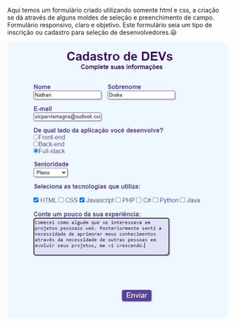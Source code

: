Aqui temos um formulário criado utilizando somente html e css, a criação se dá através de alguns moldes de seleção e preenchimento de campo. Formulário responsivo, claro e objetivo. Este formulário seia um tipo de inscrição ou cadastro para seleção de desenvolvedores.😃



<img src="https://raw.githubusercontent.com/luancostar/Formulario/master/Formulario.jpg.JPG">

